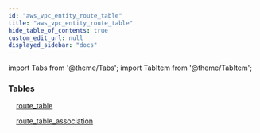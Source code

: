 ```yaml
---
id: "aws_vpc_entity_route_table"
title: "aws_vpc_entity_route_table"
hide_table_of_contents: true
custom_edit_url: null
displayed_sidebar: "docs"
---
```


import Tabs from '@theme/Tabs';
import TabItem from '@theme/TabItem';

<Tabs>
  <TabItem value="Components" label="Components" default>

### Tables

    [route_table](../../aws/tables/aws_vpc_entity_route_table.RouteTable)

    [route_table_association](../../aws/tables/aws_vpc_entity_route_table_association.RouteTableAssociation)

</TabItem>
  <TabItem value="Code examples" label="Code examples">

</TabItem>
</Tabs>
